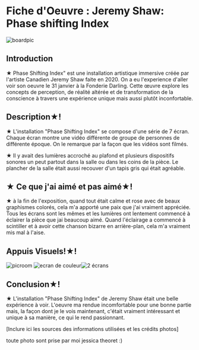 
# Fiche d'Oeuvre : Jeremy Shaw: Phase shifting Index
![boardpic](https://github.com/aethsmq/H24_V11_inspirations_theoret/assets/142919220/f134d75d-ea40-417b-8a24-9bb4d4e8d056)

## Introduction

★ Phase Shifting Index" est une installation artistique immersive créée par l'artiste Canadien Jeremy Shaw faite en 2020. On a eu l'experience d'aller voir son oeuvre le 31 janvier à la Fonderie Darling. Cette œuvre explore les concepts de perception, de réalité altérée et de transformation de la conscience à travers une expérience unique mais aussi plutôt inconfortable.


## **Description★!**

★ L'installation "Phase Shifting Index" se compose d'une série de 7 écran. Chaque écran montre une vidéo différente de groupe de personnes de différente époque. On le remarque par la façon que les vidéos sont filmés.

★ Il y avait des lumières accroché au plafond et plusieurs dispositifs sonores un peut partout dans la salle ou dans les coins de la pièce. Le plancher de la salle était aussi recouver d'un tapis gris qui était agréable.


## **★ Ce que j'ai aimé et pas aimé★!**

★ à la fin de l'exposition, quand tout était calme et rose avec de beaux graphismes colorés, cela m'a apporté une paix que j'ai vraiment appréciée. Tous les écrans sont les mêmes et les lumières ont lentement commencé à éclairer la pièce que jai beaucoup aimé. Quand l'éclairage a commencé à scintiller et à avoir cette chanson bizarre en arrière-plan, cela m'a vraiment mis mal à l'aise.


## Appuis Visuels!★!
![picroom](https://github.com/aethsmq/H24_V11_inspirations_theoret/assets/142919220/c3e1005b-78c9-484a-8442-7c4bf72c8418)
![ecran de couleur](https://github.com/aethsmq/H24_V11_inspirations_theoret/assets/142919220/5e82c068-5479-4fda-9391-acbac5609721)![2 écrans](https://github.com/aethsmq/H24_V11_inspirations_theoret/assets/142919220/c8ba874d-ea16-43d3-8989-5c5748ca77d8)



## **Conclusion★!**

★ L'installation "Phase Shifting Index" de Jeremy Shaw était une belle expérience à voir. L'oeuvre ma rendue incomfortable pour une bonne partie mais, la façon dont je le vois maintenant, c'était vraiment intéressant et unique à sa manière, ce qui le rend passionnant.

[Inclure ici les sources des informations utilisées et les crédits photos]

toute photo sont prise par moi jessica theoret :)

